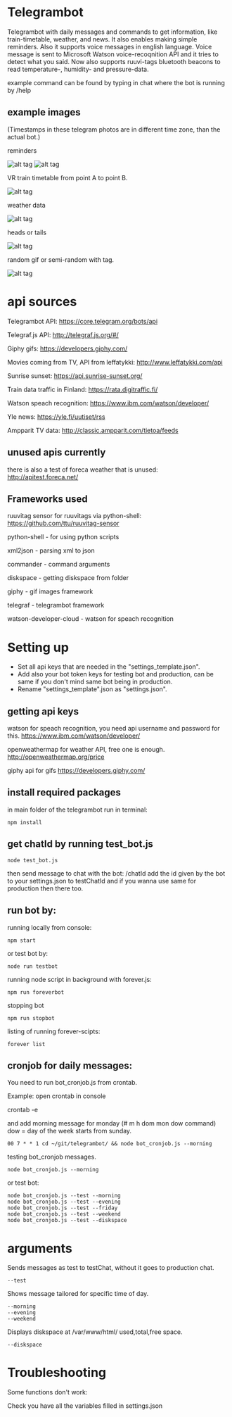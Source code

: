 # Telegrambot

Telegrambot with daily messages and commands to get information, like train-timetable, weather, and news. It also enables making simple reminders. Also it supports voice messages in english language. Voice message is sent to Microsoft Watson voice-recoqnition API and it tries to detect what you said. Now also supports ruuvi-tags bluetooth beacons to read temperature-, humidity- and pressure-data.

example command can be found by typing in chat where the bot is running by /help

## example images

(Timestamps in these telegram photos are in different time zone, than the actual bot.)

reminders

![alt tag](https://github.com/Crare/telegrambot/blob/master/example_images/snip1.PNG)
![alt tag](https://github.com/Crare/telegrambot/blob/master/example_images/snip6.PNG)

VR train timetable from point A to point B.

![alt tag](https://github.com/Crare/telegrambot/blob/master/example_images/snip3.PNG)

weather data

![alt tag](https://github.com/Crare/telegrambot/blob/master/example_images/snip4.PNG)

heads or tails

![alt tag](https://github.com/Crare/telegrambot/blob/master/example_images/snip5.PNG)

random gif or semi-random with tag.

![alt tag](https://github.com/Crare/telegrambot/blob/master/example_images/snip7.PNG)

# api sources

Telegrambot API: https://core.telegram.org/bots/api

Telegraf.js API: http://telegraf.js.org/#/

Giphy gifs: https://developers.giphy.com/

Movies coming from TV, API from leffatykki: http://www.leffatykki.com/api

Sunrise sunset: https://api.sunrise-sunset.org/

Train data traffic in Finland: https://rata.digitraffic.fi/

Watson speach recognition: https://www.ibm.com/watson/developer/

Yle news: https://yle.fi/uutiset/rss

Ampparit TV data: http://classic.ampparit.com/tietoa/feeds

## unused apis currently

there is also a test of foreca weather that is unused: http://apitest.foreca.net/

## Frameworks used

ruuvitag sensor for ruuvitags via python-shell: https://github.com/ttu/ruuvitag-sensor

python-shell - for using python scripts

xml2json - parsing xml to json

commander - command arguments

diskspace - getting diskspace from folder

giphy - gif images framework

telegraf - telegrambot framework

watson-developer-cloud - watson for speach recognition

# Setting up

- Set all api keys that are needed in the "settings_template.json".
- Add also your bot token keys for testing bot and production, can be same if you don't mind same bot being in production.
- Rename "settings_template".json as "settings.json".

## getting api keys

watson for speach recognition, you need api username and password for this.
https://www.ibm.com/watson/developer/

openweathermap for weather API, free one is enough.
http://openweathermap.org/price

giphy api for gifs
https://developers.giphy.com/

## install required packages

in main folder of the telegrambot run in terminal:

    npm install

## get chatId by running test_bot.js

    node test_bot.js

then send message to chat with the bot:
/chatId
add the id given by the bot to your settings.json to testChatId and if you wanna use same for production then there too.

## run bot by:

running locally from console:

    npm start

or test bot by:

    node run testbot

running node script in background with forever.js:

    npm run foreverbot

stopping bot

    npm run stopbot

listing of running forever-scipts:

    forever list

## cronjob for daily messages:

You need to run bot_cronjob.js from crontab.

Example: open crontab in console
  
 crontab -e
  
 and add morning message for monday (# m h dom mon dow command)
dow = day of the week starts from sunday.

    00 7 * * 1 cd ~/git/telegrambot/ && node bot_cronjob.js --morning

testing bot_cronjob messages.

    node bot_cronjob.js --morning

or test bot:

    node bot_cronjob.js --test --morning
    node bot_cronjob.js --test --evening
    node bot_cronjob.js --test --friday
    node bot_cronjob.js --test --weekend
    node bot_cronjob.js --test --diskspace

# arguments

Sends messages as test to testChat, without it goes to production chat.

    --test

Shows message tailored for specific time of day.

    --morning
    --evening
    --weekend

Displays diskspace at /var/www/html/ used,total,free space.

    --diskspace

# Troubleshooting

Some functions don't work:

Check you have all the variables filled in settings.json
